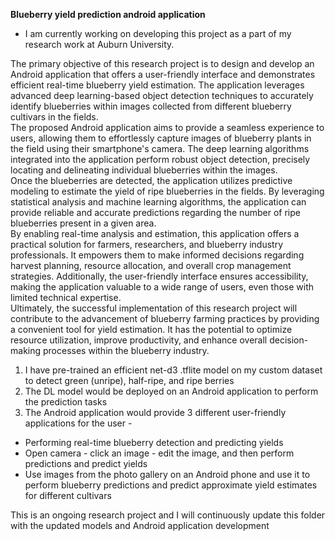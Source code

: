 <b>Blueberry yield prediction android application</b>

* I am currently working on developing this project as a part of my research work at Auburn University.

The primary objective of this research project is to design and develop an Android application that offers a user-friendly interface and demonstrates efficient real-time blueberry yield estimation. The application leverages advanced deep learning-based object detection techniques to accurately identify blueberries within images collected from different blueberry cultivars in the fields.<br>
The proposed Android application aims to provide a seamless experience to users, allowing them to effortlessly capture images of blueberry plants in the field using their smartphone's camera. The deep learning algorithms integrated into the application perform robust object detection, precisely locating and delineating individual blueberries within the images.<br>
Once the blueberries are detected, the application utilizes predictive modeling to estimate the yield of ripe blueberries in the fields. By leveraging statistical analysis and machine learning algorithms, the application can provide reliable and accurate predictions regarding the number of ripe blueberries present in a given area.<br>
By enabling real-time analysis and estimation, this application offers a practical solution for farmers, researchers, and blueberry industry professionals. It empowers them to make informed decisions regarding harvest planning, resource allocation, and overall crop management strategies. Additionally, the user-friendly interface ensures accessibility, making the application valuable to a wide range of users, even those with limited technical expertise.<br>
Ultimately, the successful implementation of this research project will contribute to the advancement of blueberry farming practices by providing a convenient tool for yield estimation. It has the potential to optimize resource utilization, improve productivity, and enhance overall decision-making processes within the blueberry industry.<br>

1. I have pre-trained an efficient net-d3 .tflite model on my custom dataset to detect green (unripe), half-ripe, and ripe berries
2. The DL model would be deployed on an Android application to perform the prediction tasks
3. The Android application would provide 3 different user-friendly applications for the user -
* Performing real-time blueberry detection and predicting yields
* Open camera - click an image - edit the image, and then perform predictions and predict yields
* Use images from the photo gallery on an Android phone and use it to perform blueberry predictions and predict approximate yield estimates for different cultivars

This is an ongoing research project and I will continuously update this folder with the updated models and Android application development
